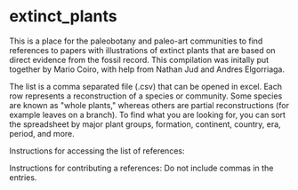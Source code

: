 # extinct_plants
This is a place for the paleobotany and paleo-art communities to find references to papers with illustrations of extinct plants that are based on direct evidence from the fossil record. This compilation was initally put together by Mario Coiro, with help from Nathan Jud and Andres Elgorriaga.

The list is a comma separated file (.csv) that can be opened in excel.
Each row represents a reconstruction of a species or community. 
Some species are known as "whole plants," whereas others are partial reconstructions (for example leaves on a branch).
To find what you are looking for, you can sort the spreadsheet by major plant groups, formation, continent, country, era, period, and more.

Instructions for accessing the list of references:

Instructions for contributing a references:
Do not include commas in the entries.
